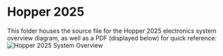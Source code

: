 # Hopper 2025
This folder houses the source file for the Hopper 2025 electronics system overview diagram, as well as a PDF (displayed below) for quick reference:
![Hopper 2025 System Overview](./Hopper25_Electronics_System_Overview.drawio.png)

